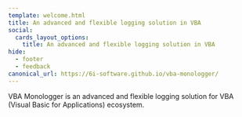 ```yaml
---
template: welcome.html
title: An advanced and flexible logging solution in VBA
social:
  cards_layout_options:
    title: An advanced and flexible logging solution in VBA
hide:
  - footer
  - feedback
canonical_url: https://6i-software.github.io/vba-monologger/
---
```


VBA Monologger is an advanced and flexible logging solution for VBA (Visual Basic for Applications) ecosystem. 

